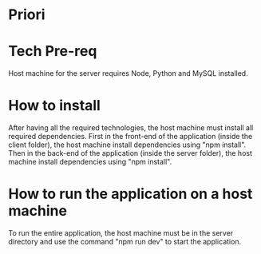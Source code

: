 # Priori

# Tech Pre-req
Host machine for the server requires Node, Python and MySQL installed.

# How to install
After having all the required technologies, the host machine must install all required dependencies.
First in the front-end of the application (inside the client folder), the host machine install dependencies using "npm install".
Then in the back-end of the application (inside the server folder), the host machine install dependencies using "npm install".

# How to run the application on a host machine
To run the entire application, the host machine must be in the server directory and use the command "npm run dev" to start the
application.
